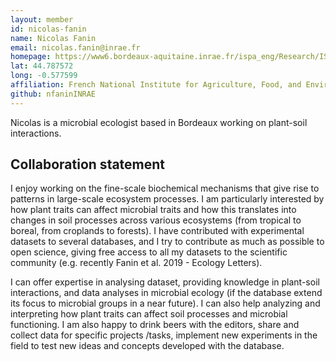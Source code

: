 ```yaml
---
layout: member
id: nicolas-fanin
name: Nicolas Fanin
email: nicolas.fanin@inrae.fr
homepage: https://www6.bordeaux-aquitaine.inrae.fr/ispa_eng/Research/ISPA-teams/BIONUT-Group/BIONUT-Group/FANIN-Nicolas
lat: 44.787572
long: -0.577599
affiliation: French National Institute for Agriculture, Food, and Environment (INRAE), Department of Forest, Grassland and Freshwater Ecology, Interaction Plant-Soil-Atmosphere (ISPA)
github: nfaninINRAE
---
```


Nicolas is a microbial ecologist based in Bordeaux working on plant-soil interactions. 

## Collaboration statement
I enjoy working on the fine-scale biochemical mechanisms that give rise to patterns in large-scale ecosystem processes. I am particularly interested by how plant traits can affect microbial traits and how this translates into changes in soil processes across various ecosystems (from tropical to boreal, from croplands to forests). I have contributed with experimental datasets to several databases, and I try to contribute as much as possible to open science, giving free access to all my datasets to the scientific community (e.g. recently Fanin et al. 2019 - Ecology Letters).

I can offer expertise in analysing dataset, providing knowledge in plant-soil interactions, and data analyses in microbial ecology (if the database extend its focus to microbial groups in a near future). I can also help analyzing and interpreting how plant traits can affect soil processes and microbial functioning. I am also happy to drink beers with the editors, share and collect data for specific projects /tasks, implement new experiments in the field to test new ideas and concepts developed with the database. 

